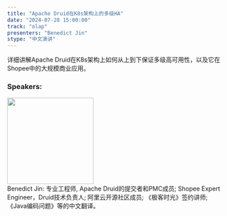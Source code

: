 ```yaml
---
title: "Apache Druid在K8s架构上的多级HA"
date: "2024-07-28 15:00:00" 
track: "olap"
presenters: "Benedict Jin"
stype: "中文演讲"
---
```

详细讲解Apache Druid在K8s架构上如何从上到下保证多级高可用性，以及它在Shopee中的大规模商业应用。
 ### Speakers: 
 <img src="https://sessionize.com/image/5c54-400o400o1-PVYcCqXQ2Qjtdhh9Rea1H4.jpg" width="200" /><br>Benedict Jin: 专业工程师, Apache Druid的提交者和PMC成员;
Shopee Expert Engineer，Druid技术负责人;
阿里云开源社区成员;
《极客时光》签约讲师;
《Java编码问题》等的中文翻译。
 <br><br>